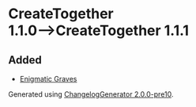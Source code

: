 # CreateTogether 1.1.0⟶CreateTogether 1.1.1

## Added

* [Enigmatic Graves](https://www.curseforge.com/minecraft/mc-mods/enigmatic-graves)

Generated using [ChangelogGenerator 2.0.0-pre10](https://github.com/TheRandomLabs/ChangelogGenerator).
